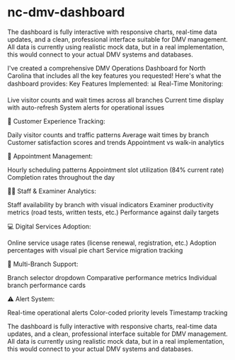 # nc-dmv-dashboard
The dashboard is fully interactive with responsive charts, real-time data updates, and a clean, professional interface suitable for DMV management. All data is currently using realistic mock data, but in a real implementation, this would connect to your actual DMV systems and databases.

I've created a comprehensive DMV Operations Dashboard for North Carolina that includes all the key features you requested! Here's what the dashboard provides:
Key Features Implemented:
📊 Real-Time Monitoring:

Live visitor counts and wait times across all branches
Current time display with auto-refresh
System alerts for operational issues

👥 Customer Experience Tracking:

Daily visitor counts and traffic patterns
Average wait times by branch
Customer satisfaction scores and trends
Appointment vs walk-in analytics

📅 Appointment Management:

Hourly scheduling patterns
Appointment slot utilization (84% current rate)
Completion rates throughout the day

👨‍💼 Staff & Examiner Analytics:

Staff availability by branch with visual indicators
Examiner productivity metrics (road tests, written tests, etc.)
Performance against daily targets

💻 Digital Services Adoption:

Online service usage rates (license renewal, registration, etc.)
Adoption percentages with visual pie chart
Service migration tracking

🏢 Multi-Branch Support:

Branch selector dropdown
Comparative performance metrics
Individual branch performance cards

⚠️ Alert System:

Real-time operational alerts
Color-coded priority levels
Timestamp tracking

The dashboard is fully interactive with responsive charts, real-time data updates, and a clean, professional interface suitable for DMV management. All data is currently using realistic mock data, but in a real implementation, this would connect to your actual DMV systems and databases.
